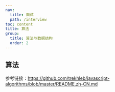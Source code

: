 ```yaml
---
nav:
  title: 面试
  path: /interview
toc: content
title: 算法
group:
  title: 算法与数据结构
  order: 2
---
```


## 算法

参考链接：<https://github.com/trekhleb/javascript-algorithms/blob/master/README.zh-CN.md>
